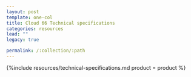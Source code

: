 ```yaml
---
layout: post
template: one-col
title: Cloud 66 Technical specifications
categories: resources
lead: ""
legacy: true

permalink: /:collection/:path
---
```





{%include resources/technical-specifications.md product = product %}
